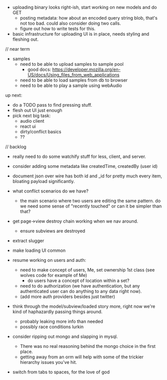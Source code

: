 - uploading binary looks right-ish, start working on new models and do GET
  - posting metadata: how about an encoded query string blob, that's not too bad. could also consider doing two calls.
  - figure out how to write tests for this.
- basic infrastructure for uploading UI is in place, needs styling and fleshing out.


// near term

- samples
  - need to be able to upload samples to sample pool
    - good docs: https://developer.mozilla.org/en-US/docs/Using_files_from_web_applications
  - need to be able to load samples from db to browser
  - need to be able to play a sample using webAudio

up next:
- do a TODO pass to find pressing stuff.
- flesh out UI just enough
- pick next big task:
  - audio client
  - react ui
  - dirty/conflict basics
  - ??



// backlog

- really need to do some watchify stuff for less, client, and server.

- consider adding some metadata like createdTime, createdBy (user id)

- document json over wire has both id and _id for pretty much every item, bloating payload significantly.

- what conflict scenarios do we have?
  - the main scenario where two users are editing the same pattern. do we need some sense of "recently touched" or can it be simpler than that?

- get page->view destroy chain working when we nav around.
  - ensure subviews are destroyed

- extract slugger
- make loading UI common

- resume working on users and auth:
  - need to make concept of users, Me, set ownership 1st class (see wolves code for example of Me)
    - do users have a concept of location within a set?
  - need to do authorization (we have authentication, but any authenticated user can do anything to any data right now).
  - (add more auth providers besides just twitter)

- think through the model/subview/loaded story more, right now we're kind of haphazardly passing things around.
  - probably leaking more info than needed
  - possibly race conditions lurkin

- consider ripping out mongo and slapping in mysql.
  - There was no real reasoning behind the mongo choice in the first place.
  - getting away from an orm will help with some of the trickier hierarchy issues you've hit.

- switch from tabs to spaces, for the love of god
